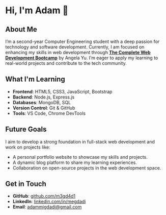 # Hi, I'm Adam 👋

## About Me

I’m a second-year Computer Engineering student with a deep passion for technology and software development. Currently, I am focused on enhancing my skills in web development through **[The Complete Web Development Bootcamp](https://www.udemy.com/course/the-complete-web-development-bootcamp/)** by Angela Yu. I’m eager to apply my learning to real-world projects and contribute to the tech community.

## What I'm Learning

- **Frontend**: HTML5, CSS3, JavaScript, Bootstrap
- **Backend**: Node.js, Express.js
- **Databases**: MongoDB, SQL
- **Version Control**: Git & GitHub
- **Tools**: VS Code, Chrome DevTools

## Future Goals

I aim to develop a strong foundation in full-stack web development and work on projects like:
- A personal portfolio website to showcase my skills and projects.
- A dynamic blog platform to share my learning experiences.
- Collaboration on open-source projects in the web development space.

## Get in Touch

- **GitHub**: [github.com/m3gd4d1](https://github.com/m3gd4d1)
- **LinkedIn**: [linkedin.com/in/megdadi](https://www.linkedin.com/in/megdadi)
- **Email**: adammigdadi@gmail.com

<!--
**m3gd4d1/m3gd4d1** is a ✨ _special_ ✨ repository because its `README.md` (this file) appears on your GitHub profile.

Here are some ideas to get you started:

- 🔭 I’m currently working on ...
- 🌱 I’m currently learning ...
- 👯 I’m looking to collaborate on ...
- 🤔 I’m looking for help with ...
- 💬 Ask me about ...
- 📫 How to reach me: ...
- 😄 Pronouns: ...
- ⚡ Fun fact: ...
-->
